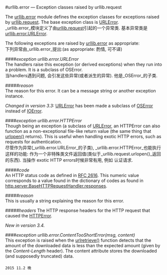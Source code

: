 #urllib.error — Exception classes raised by urllib.request

The [urllib.error](https://docs.python.org/3/library/urllib.error.html#module-urllib.error) module defines the exception classes for exceptions raised by [urllib.request](https://docs.python.org/3/library/urllib.request.html#module-urllib.request). The base exception class is [URLError](https://docs.python.org/3/library/urllib.error.html#urllib.error.URLError).  
_urllib.error_模块定义了由[urllib.request](https://github.com/time-river/spider/blob/master/document/urllib_request.md)引起的一个异常类. 基本异常类是[urllib.error.URLError](#URLError).  

The following exceptions are raised by [urllib.error](https://docs.python.org/3/library/urllib.error.html#module-urllib.error) as appropriate:  
下列异常由_urllib.error_提出:(as appropriate: 酌情, 可不译)  

####_exception urllib.error.URLError_  
The handlers raise this exception (or derived exceptions) when they run into a problem. It is a subclass of OSError.  
当handlers遇到问题, 会引发这些异常(或者派生的异常). 他是_OSError_的子类.  

#####_reason_  
The reason for this error. It can be a message string or another exception instance.  

_Changed in version 3.3:_ [URLError](https://docs.python.org/3/library/urllib.error.html#urllib.error.URLError) has been made a subclass of [OSError](https://docs.python.org/3/library/exceptions.html#OSError) instead of [IOError](https://docs.python.org/3/library/exceptions.html#IOError).  

####_exception urllib.error.HTTPError_  
Though being an exception (a subclass of [URLError](https://docs.python.org/3/library/urllib.error.html#urllib.error.URLError), an HTTPError can also function as a non-exceptional file-like return value (the same thing that [urlopen()](https://docs.python.org/3/library/urllib.request.html#urllib.request.urlopen) returns). This is useful when handling exotic HTTP errors, such as requests for authentication.  
尽管作为异常(_urllib.error.URLError_的子类), _urllib.error.HTTPError_也能执行这样的功能: 作为一个非特殊类文件返回值(类似于_urllib.request.urlopen()_返回的东西). 当操作 exotic HTTP errors时候非常有用, 例如 认证请求.  

#####_code_  
An HTTP status code as defined in [RFC 2616](http://www.faqs.org/rfcs/rfc2616.html). This numeric value corresponds to a value found in the dictionary of codes as found in [http.server.BaseHTTPRequestHandler.responses](https://docs.python.org/3/library/http.server.html#http.server.BaseHTTPRequestHandler.responses).  

#####_reason_  
This is usually a string explaining the reason for this error.  

#####_headers_
The HTTP response headers for the HTTP request that caused the [HTTPError](https://docs.python.org/3/library/urllib.error.html#urllib.error.HTTPError).

_New in version 3.4._

####_exception urllib.error.ContentTooShortError(msg, content)_  
This exception is raised when the [urlretrieve()](https://docs.python.org/3/library/urllib.request.html#urllib.request.urlretrieve) function detects that the amount of the downloaded data is less than the expected amount (given by the _Content-Length_ header). The content attribute stores the downloaded (and supposedly truncated) data.

####
```
2015 11.2 晚
